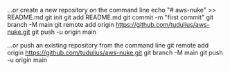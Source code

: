 …or create a new repository on the command line
echo "# aws-nuke" >> README.md
git init
git add README.md
git commit -m "first commit"
git branch -M main
git remote add origin https://github.com/tudulius/aws-nuke.git
git push -u origin main

…or push an existing repository from the command line
git remote add origin https://github.com/tudulius/aws-nuke.git
git branch -M main
git push -u origin main